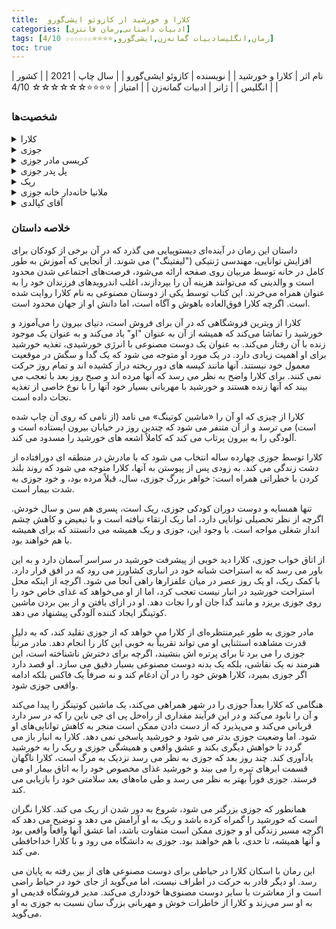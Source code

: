```yaml
---
title:  کلارا و خورشید از کازوئو ایشی‌گورو
categories: [ادبیات داستانی,رمان فانتزی]
tags: [رمان,انگلیسادبیات گمانه‌زن,ایشی‌گورو,⭐⭐⭐⭐☆☆☆☆☆☆ 4/10]
toc: true
---
```


| نام اثر | کلارا و خورشید |
| نویسنده | کازوئو ایشی‌گورو |
| سال چاپ | 2021  |
| کشور | انگلیس  |
| ژانر | ادبیات گمانه‌زن |
| امتیاز | ⭐⭐⭐⭐☆☆☆☆☆☆ 4/10 |

### شخصیت‌ها

<details>
  <summary>کلارا</summary>
قهرمان و راوی داستان. او یک دوست مصنوعی است که برای همراهی با کودکان طراحی شده است. کلارا بسیار دقیق، کنجکاو و از نظر عاطفی هوشمند است و تلاش می‌کند تا پیچیدگی‌های روابط انسانی را درک کند.
</details>
<details>
  <summary>جوزی</summary>
 دختری جوان که کلارا را به عنوان دوست مصنوعی خود انتخاب می‌کند. جوزی بیمار است و از یک بیماری رنج می‌برد که به یک روش ژنتیکی بحث‌برانگیز به نام «بالا بردن» مربوط است؛ روشی که هوش کودکان را افزایش می‌دهد اما با خطرات سلامتی همراه است.
</details>
<details>
  <summary>کریسی مادر جوزی</summary>
 مادر جوزی. او به شدت از دخترش مراقبت می‌کند و امید دارد که جوزی از بیماری خود بهبود یابد و گاهی در ناامیدی خود دست به انتخاب‌های اخلاقاً مبهم می‌زند.
</details>
<details>
  <summary>پل پدر جوزی</summary>
 پدر جدا شده جوزی. او قبلاً جزو طبقه حرفه‌ای بوده اما اکنون یک "کارگر جایگزین" است که به دلیل اتوماسیون شغل خود را از دست داده است. رابطه پیچیده‌ای با جوزی و مادرش دارد.
</details>
<details>
  <summary>ریک</summary>
همسایه و دوست صمیمی جوزی. ریک از روش "بالا بردن" استفاده نکرده است، به این معنی که آینده او در جامعه‌ای که ارزش زیادی برای هوش ارتقا یافته قائل است، نامطمئن است. او رویای آینده‌ای با جوزی دارد، اما تفاوت‌های اجتماعی‌شان تنش ایجاد می‌کند.
</details>
<details>
  <summary>ملانیا خانه‌دار خانه جوزی</summary>
 خانه‌دار عبوس اما مهربانی که برای خانواده جوزی کار می‌کند. او به کلارا مشکوک است و از جوزی محافظت می‌کند.
</details>
<details>
  <summary>آقای کپالدی</summary>
 یک هنرمند و دانشمند که نقش مهمی در داستان ایفا می‌کند. او راه‌حلی بحث‌برانگیز برای بیماری جوزی ارائه می‌دهد که سؤالات اخلاقی درباره هویت و ارتباطات انسانی را مطرح می‌کند.
 </details>



 ### خلاصه داستان

 داستان این رمان در آینده‌ای دیستوپیایی می گذرد که در آن برخی از کودکان برای افزایش توانایی، مهندسی ژنتیکی ("لیفتینگ") می شوند. از آنجایی که آموزش به طور کامل در خانه توسط مربیان روی صفحه ارائه می‌شود، فرصت‌های اجتماعی شدن محدود است و والدینی که می‌توانند هزینه آن را بپردازند، اغلب اندرویدهای فرزندان خود را به عنوان همراه می‌خرند. این کتاب توسط یکی از دوستان مصنوعی به نام کلارا روایت شده است. اگرچه کلارا فوق‌العاده باهوش و آگاه است، اما دانش او از جهان محدود است.

کلارا از ویترین فروشگاهی که در آن برای فروش است، دنیای بیرون را می‌آموزد و خورشید را تماشا می‌کند که همیشه از آن به عنوان "او" یاد می‌کند و به عنوان یک موجود زنده با آن رفتار می‌کند. به عنوان یک دوست مصنوعی با انرژی خورشیدی، تغذیه خورشید برای او اهمیت زیادی دارد. در یک مورد او متوجه می شود که یک گدا و سگش در موقعیت معمول خود نیستند. آنها مانند کیسه های دور ریخته دراز کشیده اند و تمام روز حرکت نمی کنند. برای کلارا واضح به نظر می رسد که آنها مرده اند و صبح روز بعد با تعجب می بیند که آنها زنده هستند و خورشید با مهربانی بسیار خود آنها را با نوع خاصی از تغذیه نجات داده است.

کلارا از چیزی که او آن را «ماشین کوتینگ» می نامد (از نامی که روی آن چاپ شده است) می ترسد و از آن متنفر می شود که چندین روز در خیابان بیرون ایستاده است و آلودگی را به بیرون پرتاب می کند که کاملاً اشعه های خورشید را مسدود می کند.

کلارا توسط جوزی چهارده ساله انتخاب می شود که با مادرش در منطقه ای دورافتاده از دشت زندگی می کند. به زودی پس از پیوستن به آنها، کلارا متوجه می شود که روند بلند کردن با خطراتی همراه است: خواهر بزرگ جوزی، سال، قبلاً مرده بود، و خود جوزی به شدت بیمار است.

تنها همسایه و دوست دوران کودکی جوزی، ریک است، پسری هم سن و سال خودش. اگرچه از نظر تحصیلی توانایی دارد، اما ریک ارتقاء نیافته است و با تبعیض و کاهش چشم انداز شغلی مواجه است. با وجود این، جوزی و ریک همیشه می دانستند که برای همیشه با هم خواهند بود.

از اتاق خواب جوزی، کلارا دید خوبی از پیشرفت خورشید در سراسر آسمان دارد و به این باور می رسد که به استراحت شبانه خود در انباری کشاورز می رود که در افق قرار دارد. با کمک ریک، او یک روز عصر در میان علفزارها راهی آنجا می شود. اگرچه از اینکه محل استراحت خورشید در انبار نیست تعجب کرد، اما از او می‌خواهد که غذای خاص خود را روی جوزی بریزد و مانند گدا جان او را نجات دهد. او در ازای یافتن و از بین بردن ماشین کوتینگز ایجاد کننده آلودگی پیشنهاد می دهد.

مادر جوزی به طور غیرمنتظره‌ای از کلارا می خواهد که از جوزی تقلید کند، که به دلیل قدرت مشاهده استثنایی او می تواند تقریباً به خوبی این کار را انجام دهد. مادر مرتباً جوزی را می برد تا برای پرتره اش بنشیند، اگرچه برای دخترش ناشناخته است، این هنرمند نه یک نقاشی، بلکه یک بدنه دوست مصنوعی بسیار دقیق می سازد. او قصد دارد اگر جوزی بمیرد، کلارا هوش خود را در آن ادغام کند و نه صرفاً یک فاکس بلکه ادامه واقعی جوزی شود.

هنگامی که کلارا بعداً جوزی را در شهر همراهی می‌کند، یک ماشین کوتینگز را پیدا می‌کند و آن را نابود می‌کند و در این فرآیند مقداری از راه‌حل پی ای جی ناین را که در سر دارد قربانی می‌کند و می‌پذیرد که از دست دادن ممکن است منجر به کاهش توانایی‌های او شود. اما وضعیت جوزی بدتر می شود و خورشید پاسخی نمی دهد. کلارا به انبار باز می گردد تا خواهش دیگری بکند و عشق واقعی و همیشگی جوزی و ریک را به خورشید یادآوری کند. چند روز بعد که جوزی به نظر می رسد نزدیک به مرگ است، کلارا ناگهان قسمت ابرهای تیره را می بیند و خورشید غذای مخصوص خود را به اتاق بیمار او می فرستد. جوزی فوراً بهتر به نظر می رسد و طی ماه‌های بعد سلامتی خود را بازیابی می کند.

همانطور که جوزی بزرگتر می شود، شروع به دور شدن از ریک می کند. کلارا نگران است که خورشید را گمراه کرده باشد و ریک به او آرامش می دهد و توضیح می دهد که اگرچه مسیر زندگی او و جوزی ممکن است متفاوت باشد، اما عشق آنها واقعاً واقعی بود و آنها همیشه، تا حدی، با هم خواهند بود. جوزی به دانشگاه می رود و با کلارا خداحافظی می کند.

این رمان با اسکان کلارا در حیاطی برای دوست مصنوعی های از بین رفته به پایان می رسد. او دیگر قادر به حرکت در اطراف نیست، اما می‌گوید از جای خود در حیاط راضی است و از معاشرت با سایر دوست مصنوی‌ها خودداری می‌کند. مدیر فروشگاه قدیمی او به او سر می‌زند و کلارا از خاطرات خوش و مهربانی بزرگ سان نسبت به جوزی به او می‌گوید.

